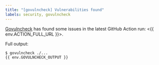 ```yaml
---
title: "[govulncheck] Vulnerabilities found"
labels: security, govulncheck
---
```

[Govulncheck](https://pkg.go.dev/golang.org/x/vuln/cmd/govulncheck) has found some issues in the latest GitHub Action run: <{{ env.ACTION_FULL_URL }}>.

Full output:

````console
$ govulncheck ./...
{{ env.GOVULNCHECK_OUTPUT }}
````
